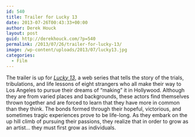 ```yaml
---
id: 540
title: Trailer for Lucky 13
date: 2013-07-26T00:43:33+00:00
author: Derek Houck
layout: post
guid: http://derekhouck.com/?p=540
permalink: /2013/07/26/trailer-for-lucky-13/
image: /wp-content/uploads/2013/07/lucky13.jpg
categories:
  - Film
---
```

The trailer is up for [_Lucky 13_](https://www.facebook.com/Lucky13series), a web series that tells the story of the trials, tribulations, and life lessons of eight strangers who all make their way to Los Angeles to pursue their dreams of “making” it in Hollywood. Although they are from varied places and backgrounds, these actors find themselves thrown together and are forced to learn that they have more in common than they think. The bonds formed through their hopeful, victorious, and sometimes tragic experiences prove to be life-long. As they embark on the up hill climb of pursuing their passions, they realize that in order to grow as an artist… they must first grow as individuals.